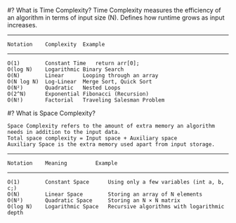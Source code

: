 #? What is Time Complexity?
	Time Complexity measures the efficiency of an algorithm in terms of input size (N).
	Defines how runtime grows as input increases.

-----------------------------------------------------------------------------------------
	Notation	Complexity	Example
-----------------------------------------------------------------------------------------	
	O(1)		Constant Time	return arr[0];
	O(log N)	Logarithmic	Binary Search
	O(N)		Linear		Looping through an array
	O(N log N)	Log-Linear	Merge Sort, Quick Sort
	O(N²)		Quadratic	Nested Loops
	O(2^N)		Exponential	Fibonacci (Recursion)
	O(N!)		Factorial	Traveling Salesman Problem

#? What is Space Complexity?

	Space Complexity refers to the amount of extra memory an algorithm needs in addition to the input data.
	Total space complexity = Input space + Auxiliary space
	Auxiliary Space is the extra memory used apart from input storage.


------------------------------------------------------------------------------------------
	Notation	Meaning			Example
------------------------------------------------------------------------------------------
	O(1)		Constant Space		Using only a few variables (int a, b, c;)
	O(N)		Linear Space		Storing an array of N elements
	O(N²)		Quadratic Space		Storing an N × N matrix
	O(log N)	Logarithmic Space	Recursive algorithms with logarithmic depth
